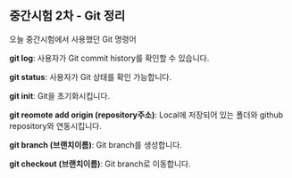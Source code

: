 ## 중간시험 2차 - Git 정리

오늘 중간시험에서 사용했던 Git 명령어

**git log**: 사용자가 Git commit history를 확인할 수 있습니다.

**git status**: 사용자가 Git 상태를 확인 가능합니다.

**git init**: Git을 초기화시킵니다.

**git reomote add origin (repository주소)**: Local에 저장되어 있는 폴더와 github repository와 연동시킵니다.

**git branch (브랜치이름)**: Git branch를 생성합니다. 

**git checkout (브랜치이름)**: Git branch로 이동합니다.
